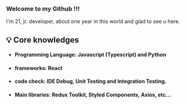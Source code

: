 ### Welcome to my Github !!!

I'm 21, jr. developer, about one year in this world and glad to see u here.

## 💡 Core knowledges

* #### Programming Language: Javascript (Typescript) and Python
* #### frameworks: React
* #### code check: IDE Debug, Unit Testing and Integration Testing.
* #### Main libraries: Redux Toolkit, Styled Components, Axios, etc...
